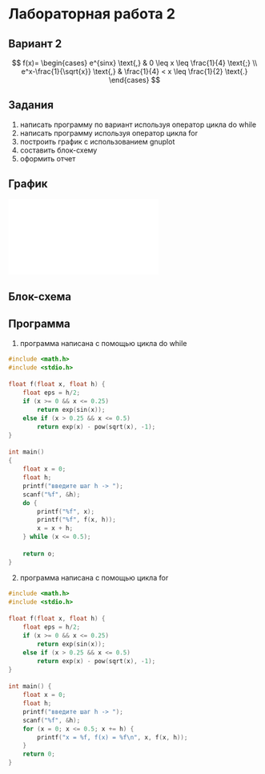 # Лабораторная работа 2
## Вариант 2
$$
f(x)=
    \begin{cases}
        e^{sinx} \text{,} & 0 \leq x \leq \frac{1}{4} \text{;} \\
        e^x-\frac{1}{\sqrt{x}} \text{,} & \frac{1}{4} < x \leq \frac{1}{2} \text{.}
    \end{cases}
$$
## Задания
1. написать программу по вариант используя оператор цикла do while
2. написать программу используя оператор цикла for
3. построить график с использованием gnuplot
4. составить блок-схему
5. оформить отчет
## График
![график](gnuplot.pdf)
## Блок-схема

## Программа 
1. программа написана с помощью цикла do while 
``` c
#include <math.h>
#include <stdio.h>

float f(float x, float h) {
    float eps = h/2;
    if (x >= 0 && x <= 0.25)
        return exp(sin(x));
    else if (x > 0.25 && x <= 0.5)
        return exp(x) - pow(sqrt(x), -1);
}

int main()
{
    float x = 0;
    float h;
    printf("введите шаг h -> ");
    scanf("%f", &h);
    do {
        printf("%f", x); 
        printf("%f", f(x, h));
        x = x + h;
    } while (x <= 0.5);

    return o;
}
```
2. программа написана с помощью цикла for
``` c
#include <math.h>
#include <stdio.h>

float f(float x, float h) {
    float eps = h/2;
    if (x >= 0 && x <= 0.25)
        return exp(sin(x));
    else if (x > 0.25 && x <= 0.5)
        return exp(x) - pow(sqrt(x), -1);
}

int main() {
    float x = 0;
    float h;
    printf("введите шаг h -> ");
    scanf("%f", &h);
    for (x = 0; x <= 0.5; x += h) {
        printf("x = %f, f(x) = %f\n", x, f(x, h));
    }
    return 0;
}
```
